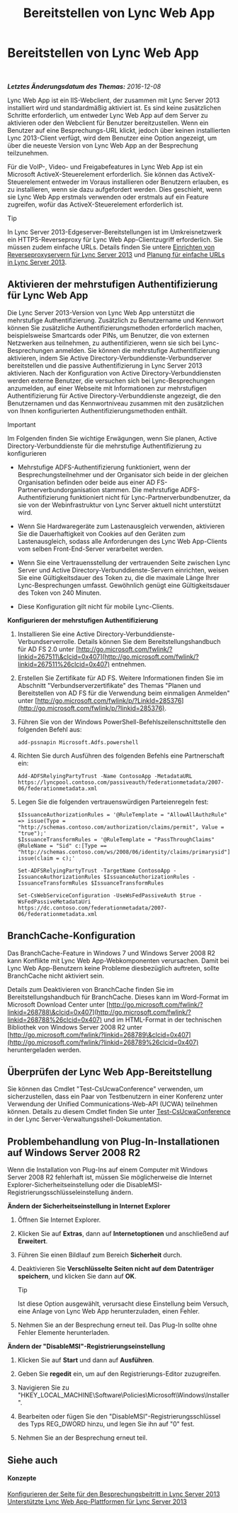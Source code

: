﻿---
title: Bereitstellen von Lync Web App
TOCTitle: Bereitstellen von Lync Web App
ms:assetid: b6301e98-051c-4e4b-8e10-ec922a8f508a
ms:mtpsurl: https://technet.microsoft.com/de-de/library/JJ205190(v=OCS.15)
ms:contentKeyID: 49295163
ms.date: 12/10/2016
mtps_version: v=OCS.15
ms.translationtype: HT
---

# Bereitstellen von Lync Web App

 

_**Letztes Änderungsdatum des Themas:** 2016-12-08_

Lync Web App ist ein IIS-Webclient, der zusammen mit Lync Server 2013 installiert wird und standardmäßig aktiviert ist. Es sind keine zusätzlichen Schritte erforderlich, um entweder Lync Web App auf dem Server zu aktivieren oder den Webclient für Benutzer bereitzustellen. Wenn ein Benutzer auf eine Besprechungs-URL klickt, jedoch über keinen installierten Lync 2013-Client verfügt, wird dem Benutzer eine Option angezeigt, um über die neueste Version von Lync Web App an der Besprechung teilzunehmen.

Für die VoIP-, Video- und Freigabefeatures in Lync Web App ist ein Microsoft ActiveX-Steuerelement erforderlich. Sie können das ActiveX-Steuerelement entweder im Voraus installieren oder Benutzern erlauben, es zu installieren, wenn sie dazu aufgefordert werden. Dies geschieht, wenn sie Lync Web App erstmals verwenden oder erstmals auf ein Feature zugreifen, wofür das ActiveX-Steuerelement erforderlich ist.


> [!TIP]
> In Lync Server 2013-Edgeserver-Bereitstellungen ist im Umkreisnetzwerk ein HTTPS-Reverseproxy für Lync Web App-Clientzugriff erforderlich. Sie müssen zudem einfache URLs. Details finden Sie untere <A href="lync-server-2013-setting-up-reverse-proxy-servers.md">Einrichten von Reverseproxyservern für Lync Server 2013</A> und <A href="lync-server-2013-planning-for-simple-urls.md">Planung für einfache URLs in Lync Server 2013</A>.



## Aktivieren der mehrstufigen Authentifizierung für Lync Web App

Die Lync Server 2013-Version von Lync Web App unterstützt die mehrstufige Authentifizierung. Zusätzlich zu Benutzername und Kennwort können Sie zusätzliche Authentifizierungsmethoden erforderlich machen, beispielsweise Smartcards oder PINs, um Benutzer, die von externen Netzwerken aus teilnehmen, zu authentifizieren, wenn sie sich bei Lync-Besprechungen anmelden. Sie können die mehrstufige Authentifizierung aktivieren, indem Sie Active Directory-Verbunddienste-Verbundserver bereitstellen und die passive Authentifizierung in Lync Server 2013 aktivieren. Nach der Konfiguration von Active Directory-Verbunddiensten werden externe Benutzer, die versuchen sich bei Lync-Besprechungen anzumelden, auf einer Webseite mit Informationen zur mehrstufigen Authentifizierung für Active Directory-Verbunddienste angezeigt, die den Benutzernamen und das Kennwortniveau zusammen mit den zusätzlichen von Ihnen konfigurierten Authentifizierungsmethoden enthält.


> [!IMPORTANT]
> Im Folgenden finden Sie wichtige Erwägungen, wenn Sie planen, Active Directory-Verbunddienste für die mehrstufige Authentifizierung zu konfigurieren 
> <UL>
> <LI>
> <P>Mehrstufige ADFS-Authentifizierung funktioniert, wenn der Besprechungsteilnehmer und der Organisator sich beide in der gleichen Organisation befinden oder beide aus einer AD FS-Partnerverbundorganisation stammen. Die mehrstufige ADFS-Authentifizierung funktioniert nicht für Lync-Partnerverbundbenutzer, da sie von der Webinfrastruktur von Lync Server aktuell nicht unterstützt wird.</P>
> <LI>
> <P>Wenn Sie Hardwaregeräte zum Lastenausgleich verwenden, aktivieren Sie die Dauerhaftigkeit von Cookies auf den Geräten zum Lastenausgleich, sodass alle Anforderungen des Lync Web App-Clients vom selben Front-End-Server verarbeitet werden.</P>
> <LI>
> <P>Wenn Sie eine Vertrauensstellung der vertrauenden Seite zwischen Lync Server und Active Directory-Verbunddienste-Servern einrichten, weisen Sie eine Gültigkeitsdauer des Token zu, die die maximale Länge Ihrer Lync-Besprechungen umfasst. Gewöhnlich genügt eine Gültigkeitsdauer des Token von 240 Minuten.</P>
> <LI>
> <P>Diese Konfiguration gilt nicht für mobile Lync-Clients.</P></LI></UL>



**Konfigurieren der mehrstufigen Authentifizierung**

1.  Installieren Sie eine Active Directory-Verbunddienste-Verbundserverrolle. Details können Sie dem Bereitstellungshandbuch für AD FS 2.0 unter [http://go.microsoft.com/fwlink/?linkid=267511\&clcid=0x407](http://go.microsoft.com/fwlink/?linkid=267511%26clcid=0x407) entnehmen.

2.  Erstellen Sie Zertifikate für AD FS. Weitere Informationen finden Sie im Abschnitt "Verbundserverzertifikate" des Themas "Planen und Bereitstellen von AD FS für die Verwendung beim einmaligen Anmelden" unter [http://go.microsoft.com/fwlink/p/?LinkId=285376](http://go.microsoft.com/fwlink/p/?linkid=285376).

3.  Führen Sie von der Windows PowerShell-Befehlszeilenschnittstelle den folgenden Befehl aus:
    
        add-pssnapin Microsoft.Adfs.powershell

4.  Richten Sie durch Ausführen des folgenden Befehls eine Partnerschaft ein:
    
        Add-ADFSRelyingPartyTrust -Name ContosoApp -MetadataURL https://lyncpool.contoso.com/passiveauth/federationmetadata/2007-06/federationmetadata.xml

5.  Legen Sie die folgenden vertrauenswürdigen Parteienregeln fest:
    
        $IssuanceAuthorizationRules = '@RuleTemplate = "AllowAllAuthzRule" => issue(Type = "http://schemas.contoso.com/authorization/claims/permit", Value = "true");'
        $IssuanceTransformRules = '@RuleTemplate = "PassThroughClaims" @RuleName = "Sid" c:[Type == "http://schemas.contoso.com/ws/2008/06/identity/claims/primarysid"]=> issue(claim = c);'
    
        Set-ADFSRelyingPartyTrust -TargetName ContosoApp -IssuanceAuthorizationRules $IssuanceAuthorizationRules -IssuanceTransformRules $IssuanceTransformRules
    
        Set-CsWebServiceConfiguration -UseWsFedPassiveAuth $true -WsFedPassiveMetadataUri https://dc.contoso.com/federationmetadata/2007-06/federationmetadata.xml

## BranchCache-Konfiguration

Das BranchCache-Feature in Windows 7 und Windows Server 2008 R2 kann Konflikte mit Lync Web App-Webkomponenten verursachen. Damit bei Lync Web App-Benutzern keine Probleme diesbezüglich auftreten, sollte BranchCache nicht aktiviert sein.

Details zum Deaktivieren von BranchCache finden Sie im Bereitstellungshandbuch für BranchCache. Dieses kann im Word-Format im Microsoft Download Center unter [http://go.microsoft.com/fwlink/?linkid=268788\&clcid=0x407](http://go.microsoft.com/fwlink/?linkid=268788%26clcid=0x407) und im HTML-Format in der technischen Bibliothek von Windows Server 2008 R2 unter [http://go.microsoft.com/fwlink/?linkid=268789\&clcid=0x407](http://go.microsoft.com/fwlink/?linkid=268789%26clcid=0x407) heruntergeladen werden.

## Überprüfen der Lync Web App-Bereitstellung

Sie können das Cmdlet "Test-CsUcwaConference" verwenden, um sicherzustellen, dass ein Paar von Testbenutzern in einer Konferenz unter Verwendung der Unified Communications-Web-API (UCWA) teilnehmen können. Details zu diesem Cmdlet finden Sie unter [Test-CsUcwaConference](test-csucwaconference.md) in der Lync Server-Verwaltungsshell-Dokumentation.

## Problembehandlung von Plug-In-Installationen auf Windows Server 2008 R2

Wenn die Installation von Plug-Ins auf einem Computer mit Windows Server 2008 R2 fehlerhaft ist, müssen Sie möglicherweise die Internet Explorer-Sicherheitseinstellung oder die DisableMSI-Registrierungsschlüsseleinstellung ändern.

**Ändern der Sicherheitseinstellung in Internet Explorer**

1.  Öffnen Sie Internet Explorer.

2.  Klicken Sie auf **Extras**, dann auf **Internetoptionen** und anschließend auf **Erweitert**.

3.  Führen Sie einen Bildlauf zum Bereich **Sicherheit** durch.

4.  Deaktivieren Sie **Verschlüsselte Seiten nicht auf dem Datenträger speichern**, und klicken Sie dann auf **OK**.
    

    > [!TIP]
    > Ist diese Option ausgewählt, verursacht diese Einstellung beim Versuch, eine Anlage von Lync Web App herunterzuladen, einen Fehler.



5.  Nehmen Sie an der Besprechung erneut teil. Das Plug-In sollte ohne Fehler Elemente herunterladen.

**Ändern der "DisableMSI"-Registrierungseinstellung**

1.  Klicken Sie auf **Start** und dann auf **Ausführen**.

2.  Geben Sie **regedit** ein, um auf den Registrierungs-Editor zuzugreifen.

3.  Navigieren Sie zu "HKEY\_LOCAL\_MACHINE\\Software\\Policies\\Microsoft\\Windows\\Installer".

4.  Bearbeiten oder fügen Sie den "DisableMSI"-Registrierungsschlüssel des Typs REG\_DWORD hinzu, und legen Sie ihn auf "0" fest.

5.  Nehmen Sie an der Besprechung erneut teil.

## Siehe auch

#### Konzepte

[Konfigurieren der Seite für den Besprechungsbeitritt in Lync Server 2013](lync-server-2013-configuring-the-meeting-join-page.md)  
[Unterstützte Lync Web App-Plattformen für Lync Server 2013](lync-server-2013-lync-web-app-supported-platforms.md)

